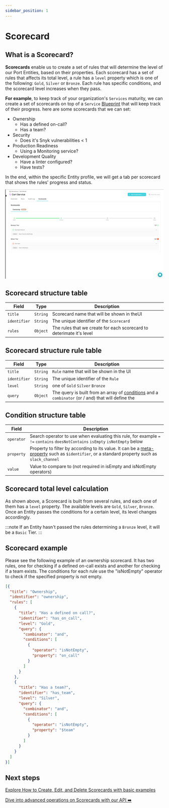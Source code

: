 ```yaml
---
sidebar_position: 1
---
```


# Scorecard

## What is a Scorecard?

**Scorecards** enable us to create a set of rules that will determine the level of our Port Entities, based on their properties.
Each scorecard has a set of rules that affects its total level, a rule has a `level` property which is one of the following: `Gold`, `Silver` or `Bronze`. Each rule has specific conditions, and the scorecard level increases when they pass.

**For example**, to keep track of your organization's `Services` maturity, we can create a set of scorecards on top of a `Service` [Blueprint](../blueprint/blueprint.md) that will keep track of their progress. here are some scorecards that we can set:

- Ownership
  - Has a defined on-call?
  - Has a team?
- Security
  - Does it's Snyk vulnerabilities < 1
- Production Readiness
  - Using a Monitoring service?
- Development Quality
  - Have a linter configured?
  - Have tests?

In the end, within the specific Entity profile, we will get a tab per scorecard that shows the rules' progress and status.

![Developer Portal Scorecards Tab](../../../static/img/software-catalog/scorecard/tutorial/ScorecardsTab.png)

## Scorecard structure table

| Field        | Type     | Description                                                          |
| ------------ | -------- | -------------------------------------------------------------------- |
| `title`      | `String` | Scorecard name that will be shown in theUI                           |
| `identifier` | `String` | The unique identifier of the `Scorecard`                             |
| `rules`      | `Object` | The rules that we create for each scorecard to deterimate it's level |

## Scorecard structure rule table

| Field        | Type     | Description                                                                                                                     |
| ------------ | -------- | ------------------------------------------------------------------------------------------------------------------------------- |
| `title`      | `String` | `Rule` name that will be shown in the UI                                                                                        |
| `identifier` | `String` | The unique identifier of the `Rule`                                                                                             |
| `level`      | `String` | one of `Gold` `Silver` `Bronze`                                                                                                 |
| `query`      | `Object` | The query is built from an array of [conditions](#condition-structure-table) and a `combinator` (or / and) that will define the |

## Condition structure table

| Field      | Description                                                                                                                                                                                                                          |
| ---------- | ------------------------------------------------------------------------------------------------------------------------------------------------------------------------------------------------------------------------------------ |
| `operator` | Search operator to use when evaluating this rule, for example `=` `!=` `contains` `doesNotContains` `isEmpty` `isNotEmpty` below                                                                                                     |
| `property` | Property to filter by according to its value. It can be a [meta-property](../../software-catalog/blueprint/mirror-properties.md#meta-property-mirror-property) such as `$identifier`, or a standard property such as `slack_channel` |
| `value`    | Value to compare to (not required in isEmpty and isNotEmpty operators)                                                                                                                                                           |

## Scorecard total level calculation

As shown above, a Scorecard is built from several rules, and each one of them has a `level` property.
The available levels are `Gold`, `Silver`, `Bronze`. Once an Entity passes the conditions for a certain level, its level changes accordingly.

:::note
If an Entity hasn't passed the rules determining a `Bronze` level, it will be a `Basic` Tier.
:::

## Scorecard example

Please see the following example of an ownership scorecard. It has two rules, one for checking if a defined on-call exists and another for checking if a team exists. The conditions for each rule use the "isNotEmpty" operator to check if the specified property is not empty.

```json showLineNumbers
[{
  "title": "Ownership",
  "identifier": "ownership",
  "rules": [
    {
      "title": "Has a defined on call?",
      "identifier": "has_on_call",
      "level": "Gold",
      "query": {
        "combinator": "and",
        "conditions": [
          {
            "operator": "isNotEmpty",
            "property": "on_call"
          }
        ]
      }
    },
    {
      "title": "Has a team?",
      "identifier": "has_team",
      "level": "Silver",
      "query": {
        "combinator": "and",
        "conditions": [
          {
            "operator": "isNotEmpty",
            "property": "$team"
          }
        ]
      }
    }
  ]
}]
```

## Next steps

[Explore How to Create, Edit, and Delete Scorecards with basic examples](./tutorial)

[Dive into advanced operations on Scorecards with our API ➡️ ](../../api-providers/rest.md)
